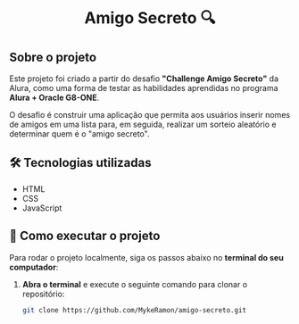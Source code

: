 <h1 align="center"> Amigo Secreto 🔍</h1>

##  Sobre o projeto
Este projeto foi criado a partir do desafio **"Challenge Amigo Secreto"** da Alura, como uma forma de testar as habilidades aprendidas no programa **Alura + Oracle G8-ONE**.  

O desafio é construir uma aplicação que permita aos usuários inserir nomes de amigos em uma lista para, em seguida, realizar um sorteio aleatório e determinar quem é o "amigo secreto".  

## 🛠 Tecnologias utilizadas
- HTML  
- CSS  
- JavaScript  

## 🚀 Como executar o projeto  

Para rodar o projeto localmente, siga os passos abaixo no **terminal do seu computador**:  

1. **Abra o terminal** e execute o seguinte comando para clonar o repositório:  
   ```sh
   git clone https://github.com/MykeRamon/amigo-secreto.git

